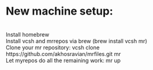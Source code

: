 <h1>New machine setup:</h1><br>
Install homebrew<br>
Install vcsh and mrrepos via brew (brew install vcsh mr)<br>
Clone your mr repository: vcsh clone https://github.com/akhosravian/mrfiles.git mr<br>
Let myrepos do all the remaining work: mr up<br>
